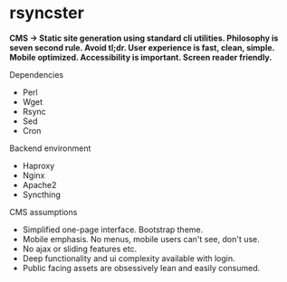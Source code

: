 # rsyncster
__CMS -> Static site generation using standard cli utilities. Philosophy is seven second rule. Avoid tl;dr. User experience is fast, clean, simple. Mobile optimized. Accessibility is important. Screen reader friendly.__

Dependencies
* Perl
* Wget
* Rsync
* Sed
* Cron

Backend environment 
* Haproxy
* Nginx
* Apache2
* Syncthing

CMS assumptions
* Simplified one-page interface. Bootstrap theme.
* Mobile emphasis. No menus, mobile users can't see, don't use.
* No ajax or sliding features etc.
* Deep functionality and ui complexity available with login.
* Public facing assets are obsessively lean and easily consumed.
